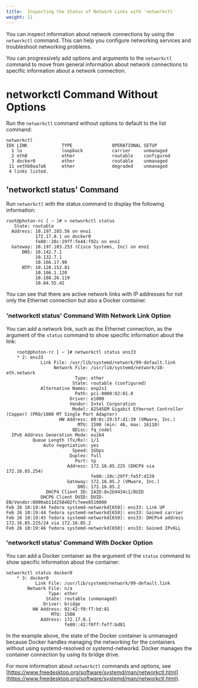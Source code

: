 ```yaml
---
title:  Inspecting the Status of Network Links with 'networkctl'
weight: 11
---
```


You can inspect information about network connections by using the `networkctl` command. This can help you configure networking services and troubleshoot networking problems. 

You can progressively add options and arguments to the `networkctl` command to move from general information about network connections to specific information about a network connection. 

# networkctl Command Without Options

Run the `networkctl` command without options to default to the list command:  

	networkctl
	IDX LINK             TYPE               OPERATIONAL SETUP
	  1 lo               loopback           carrier     unmanaged
	  2 eth0             ether              routable    configured
	  3 docker0          ether              routable    unmanaged
	 11 vethb0aa7a6      ether              degraded    unmanaged
	 4 links listed.

## 'networkctl status' Command

Run `networkctl` with the status command to display the following information:  

```
root@photon-rc [ ~ ]# > networkctl status
   State: routable
  Address: 10.197.103.56 on eno1
           172.17.0.1 on docker0
           fe80::20c:29ff:fe44:f92c on eno1
  Gateway: 10.197.103.253 (Cisco Systems, Inc) on eno1
      DNS: 10.142.7.1
           10.132.7.1
           10.166.17.90
      NTP: 10.128.152.81
           10.166.1.120
           10.188.26.119
           10.84.55.42

```

You can see that there are active network links with IP addresses for not only the Ethernet connection but also a Docker container.


### 'networkctl status' Command With Network Link Option


You can add a network link, such as the Ethernet connection, as the argument of the `status` command to show specific information about the link: 

```
	root@photon-rc [ ~ ]# networkctl status ens33
	* 2: ens33
	         Link File: /usr/lib/systemd/network/99-default.link                                      
                  Network File: /usr/lib/systemd/network/10-eth.network                                       
                          Type: ether                                                                         
                         State: routable (configured)                               
             Alternative Names: enp2s1                                                                        
                          Path: pci-0000:02:01.0                                                              
                        Driver: e1000                                                                         
                        Vendor: Intel Corporation                                                             
                         Model: 82545EM Gigabit Ethernet Controller (Copper) (PRO/1000 MT Single Port Adapter)
                    HW Address: 00:0c:29:5f:d1:39 (VMware, Inc.)                                              
                           MTU: 1500 (min: 46, max: 16110)                                                    
                         QDisc: fq_codel                                                                      
  IPv6 Address Generation Mode: eui64                                                                         
          Queue Length (Tx/Rx): 1/1                                                                           
              Auto negotiation: yes                                                                           
                         Speed: 1Gbps                                                                         
                        Duplex: full                                                                          
                          Port: tp                                                                            
                       Address: 172.16.85.225 (DHCP4 via 172.16.85.254)                                       
                                fe80::20c:29ff:fe5f:d139                                                      
                       Gateway: 172.16.85.2 (VMware, Inc.)                                                    
                           DNS: 172.16.85.2                                                                   
               DHCP4 Client ID: IAID:0x2b9434c1/DUID                                                          
             DHCP6 Client DUID: DUID-EN/Vendor:0000ab11d258482fc7eee6510000                                   
Feb 26 10:19:44 fedora systemd-networkd[650]: ens33: Link UP
Feb 26 10:19:44 fedora systemd-networkd[650]: ens33: Gained carrier
Feb 26 10:19:45 fedora systemd-networkd[650]: ens33: DHCPv4 address 172.16.85.225/24 via 172.16.85.2
Feb 26 10:19:46 fedora systemd-networkd[650]: ens33: Gained IPv6LL
```

### 'networkctl status' Command With Docker Option

You can add a Docker container as the argument of the `status` command to show specific information about the container: 
	
```
networkctl status docker0
	* 3: docker0
	       Link File: /usr/lib/systemd/network/99-default.link
	    Network File: n/a
	            Type: ether
	           State: routable (unmanaged)
	          Driver: bridge
	      HW Address: 02:42:f0:f7:bd:81
	             MTU: 1500
	         Address: 172.17.0.1
	                  fe80::42:f0ff:fef7:bd81
```

In the example above, the state of the Docker container is unmanaged because Docker handles managing the networking for the containers without using systemd-resolved or systemd-networkd. Docker manages the container connection by using its bridge drive.

For more information about `networkctl` commands and options, see [https://www.freedesktop.org/software/systemd/man/networkctl.html](https://www.freedesktop.org/software/systemd/man/networkctl.html).
